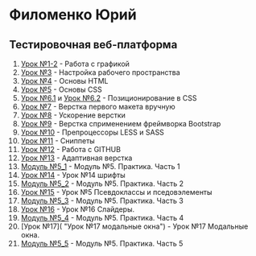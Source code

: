 # Филоменко Юрий
## Тестировочная веб-платформа

1. [Урок №1-2](/lesson_2/ "Урок №2 работа с графикой") - Работа с графикой  
2. [Урок №3](/lesson_3/ "Урок №3 настройка рабочего пространства") - Настройка рабочего пространства  
3. [Урок №4](https://castezar.github.io/lesson_4/index.html "Урок №4 основы HTML") - Основы HTML  
4. [Урок №5](https://castezar.github.io/lesson_5/index.html "Урок №5 основы CSS") - Основы CSS  
5. [Урок №6.1](https://castezar.github.io/lesson_6/index.html "Урок №6 позиционирование в CSS") и [Урок №6.2](https://castezar.github.io/lesson_6_1/index.html "Урок №6.2 позиционирование в CSS") - Позиционирование в CSS  
6. [Урок №7](https://castezar.github.io/lesson_7/index.html "Урок №7 верстка первого макета вручную") - Верстка первого макета вручную  
7. [Урок №8](https://castezar.github.io/lesson_8/index.html "Урок №8 ускорение верстки") - Ускорение верстки   
8. [Урок №9](https://castezar.github.io/lesson_9/index.html "Урок №9 верстка на Bootstrap") - Верстка сприменением фреймворка Bootstrap    
9. [Урок №10](/lesson_10/ "Урок №10 препроцессоры LESS и SASS ") - Препроцессоры LESS и SASS  
10. [Урок №11](/lesson_11/ "Урок №11 сниппеты") - Сниппеты  
11. [Урок №12](/lesson_12/ "Урок №12 работа с GITHUB") - Работа с GITHUB  
13. [Урок №13](https://castezar.github.io/lesson_13/index.html "Урок №13 Адаптивая верстка") - Адаптивная верстка  
14. [Модуль №5_1](https://castezar.github.io/modul_5_1/index.html "Модуль №5 Практика") - Модуль №5. Практика. Часть 1  
15. [Урок №14](https://castezar.github.io/lesson_14/index.html "Урок №14 шрифты") - Урок №14 шрифты
16. [Модуль №5_2](https://castezar.github.io/modul_5_2/index.html "Модуль №5 Практика. Часть 2.") - Модуль №5. Практика. Часть 2  
17. [Урок №15](https://castezar.github.io/lesson_15/index.html "Урок №15 Псевдоклассы и пседовэлементы") - Урок №5 Псевдоклассы и пседовэлементы  
18. [Модуль №5_3](https://castezar.github.io/modul_5_3/index.html "Модуль №5 Практика. Часть 3.") - Модуль №5. Практика. Часть 3
19. [Урок №16](https://castezar.github.io/lesson_16/index.html "Урок №16 слайдеры") - Урок №16 Слайдеры.  
20. [Модуль №5_4](https://castezar.github.io/modul_5_4/index.html "Модуль №5 Практика. Часть 4.") - Модуль №5. Практика. Часть 4  
21. [Урок №17]( "Урок №17 модальные окна") - Урок №17 Модальные окна.  
22. [Модуль №5_5](https://castezar.github.io/modul_5_5/index.html "Модуль №5 Практика. Часть 5.") - Модуль №5. Практика. Часть 5 
